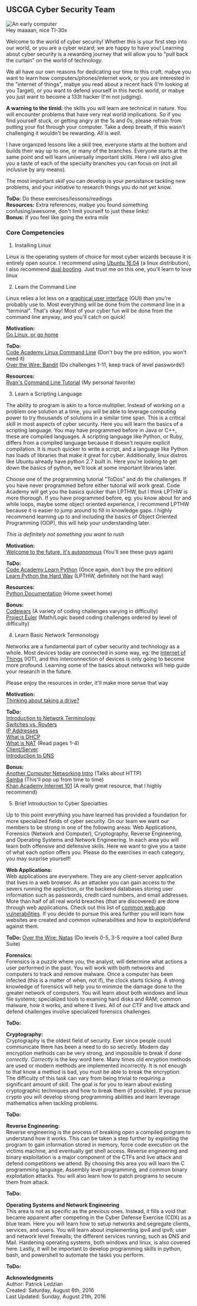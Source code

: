 ## USCGA Cyber Security Team


![An early computer](http://s7.computerhistory.org/is/image/CHM/500004289-03-01?$re-medium$)  
Hey maaaan, nice TI-30x




Welcome to the world of cyber security! Whether this is your first step into our world, or you are a cyber wizard; we are happy to have you! Learning about cyber security is a rewarding journey that will allow you to "pull back the curtain" on the world of technology. 

We all have our own reasons for dedicating our time to this craft, mabye you want to learn how computers/phones/internet work, or you are interested in the "internet of things", mabye you read about a recent hack (I'm looking at you Target), or you want to defend yourself in this hectic world, or mabye you just want to become a 133t hacker (I'm not judging). 

**A warning to the timid:** the skills you will learn are technical in nature. You will encounter problems that have very real world implications. So if you find yourself stuck, or getting angry at the 1s and 0s, please refrain from putting your fist through your computer. Take a deep breath, if this wasn't challenging it wouldn't be rewarding. _All is well_.

I have organized lessons like a skill tree, everyone starts at the bottom and builds their way up to one, or many of the branches. Everyone starts at the same point and will learn universally important skills. Here I will also give you a taste of each of the specialty branches you can focus on (not all inclusive by any means). 

The most important _skill_ you can develop is your persistance tackling new problems, and your initiative to research things you do not yet know.

**ToDo:** Do these exercises/lessons/readings  
**Resources:** Extra references, mabye you found something confusing/awesome, don't limit yourself to just these links!  
**Bonus:** If you feel like going the extra mile

### Core Competencies
1. Installing Linux  

  Linux is the operating system of choice for most cyber wizards because it is entirely open source.  I recommend using [Ubuntu 16.04] (a linux distribution), I also recommend [dual booting]. Just trust me on this one, you'll learn to love linux

2. Learn the Command Line  

  Linux relies a lot less on a [graphical user interface] (GUI) than you're probably use to. Most everything will be done from the command line in a "terminal". That's okay! Most of your cyber fun will be done from the command line anyway, and you'll catch on quick!

 **Motivation:**  
 [Go Linux, or go home]

 **ToDo:**  
 [Code Academy Linux Command Line]  \(Don't buy the pro edition, you won't need it)  
 [Over the Wire: Bandit] \(Do challenges 1-11, keep track of level passwords!)

 **Resources:**  
 [Ryan's Command Line Tutorial] \(My personal favorite)

3. Learn a Scripting Language  

 The ability to program is akin to a force multiplier. Instead of working on a problem one solution at a time, you will be able to leverage computing power to try thousands of solutions in a similar time span. This is a critical skill in most aspects of cyber security. Here you will learn the basics of a scripting language. You may have programmed before in Java or C++, these are compiled languages. A scripting language like Python, or Ruby, differs from a compiled language because it doesn't require explicit compilation. It is much quicker to write a script, and a language like Python has loads of libraries that make it great for cyber. Additionally, linux distros like Ubuntu already have python 2.7 built in. Here you're looking to get down the basics of python, we'll look at some important libraries later.

 Choose one of the programming tutorial "ToDos" and do the challenges. If you have never programmed before either tutorial will work great. Code Academy will get you the basics quicker than LPTHW, but I think LPTHW is more thorough. If you have programmed before, eg: you know about for and while loops, maybe some object oriented experience, I recommend LPTHW because it is easier to jump around to fill in knowledge gaps. I highly recommend learning up to and including the basics of Object Oriented Programming (OOP), this will help your understanding later.

 _This is definitely not something you want to rush_

 **Motivation:**  
 [Welcome to the future, it's autonomous] \(You'll see these guys again)

 **ToDo:**  
 [Code Academy Learn Python] \(Once again, don't buy the pro edition)  
 [Learn Python the Hard Way] \(LPTHW, definitely not the hard way)

 **Resources:**  
 [Python Documentation] \(Home sweet home)

 **Bonus:**  
 [Codewars] \(A variety of coding challenges varying in difficulty)  
 [Project Euler] \(Math/Logic based coding challenges ordered by level of difficulty)


4. Learn Basic Network Termonology

  Networks are a fundamental part of cyber security and technology as a whole. Most devices today are connected in some way, eg: the [Internet of Things] \(IOT), and this interconnection of devices is only going to become more profound. Learning some of the basics about networks will help guide your research in the future.

  Please enjoy the resources in order, it'll make more sense that way

  **Motivation:**  
  [Thinking about taking a drive?]
  
  **ToDo:**  
  [Introduction to Network Terminology]  
  [Switches vs. Routers]  
  [IP Addresses]  
  [What is DHCP]  
  [What is NAT] \(Read pages 1-4)  
  [Client/Server]  
  [Introduction to DNS]  
 
  **Bonus:**  
  [Another Computer Networking Intro] \(Talks about HTTP)  
  [Samba] \(This'll pop up from time to time)  
  [Khan Academy Internet 101] \(A really great resource, that I highly recommend)

5. Brief Introduction to Cyber Specialties  

  Up to this point everything you have learned has provided a foundation for more specialized fields of cyber security. On our team we want our members to be strong in one of the following areas: Web Applications, Forensics (Network and Computer), Cryptography, Reverse Engineering, and Operating Systems and Network Engineering. In each area you will learn both offensive and defensive skills. Here we want to give you a taste of what each option offers you. Please do the exercises in each category, you may surprise yourself!

  **Web Applications:**  
  Web applications are everywhere. They are any client-server application that lives in a web browser. As an attacker you can gain access to the severs running the appliction, or the backend databases storing user information such as passwords, credit card numbers, and email addresses. More than half of all real world breaches (that are discovered) are done through web applications. Check out this list of [common web app vulnerabilities]. If you decide to pursue this area further you will learn how websites are created and common vulnerabilities and how to exploit/defend against them.  
  
  **ToDo:** [Over the Wire: Natas] \(Do levels 0-5, 3-5 require a tool called Burp Suite)

  **Forensics:**  
  Forensics is a puzzle where you, the analyst, will determine what actions a user performed in the past. You will work with both networks and computers to track and remove malware. Once a computer has been infected (this is a matter of when, not if), the clock starts ticking. A strong knowledge of forensics will help you to minimze the damage done to the greater network of computers. You will learn about both windows and linux file systems; specialized tools to examing hard disks and RAM; common malware, how it works, and where it lives. All of our CTF and live attack and defend challenges involve specialized forensics challenges.

  **ToDo:**

  **Cryptography:**  
  Cryptography is the oldest field of security. Ever since people could communicate there has been a need to do so secretly. Modern day encryption methods can be very strong, and impossible to break if done _correctly_. _Correctly_ is the key word here. Many times old enryption methods are used or modern methods are implemented incorrectly. It is not enough to that know a method is bad, you must be able to break the encryption. The difficulty of this task can vary from being trivial to requiring a significant amount of skill. The goal is for you to learn about existing cryptographic techniques and how to break them (if possible). If you pursue crypto you will develop strong programming abilities and learn leverage mathematics when tackling problems.

  **ToDo:**

  **Reverse Engineering:**  
  Reverse engineering is the process of breaking open a compiled program to understand how it works. This can be taken a step further by exploiting the program to gain information stored in memory, force code execution on the victims machine, and eventually get shell access. Reverse engineering and binary exploitation is a major component of the CTFs and live attack and defend competitions we attend. By choosing this area you will learn the C programming language, Assembly level programming, and common binary exploitation attacks. You will also learn how to patch programs to secure them from attack.

  **ToDo:**

  **Operating Systems and Network Engineering**  
  This area is not as specific as the previous ones. Instead, it fills a void that became apparent after competing in the Cyber Defense Exercise (CDX) as a blue team. Here you will learn how to setup networks and segregate clients, services, and users. You will learn about implementing ipv4 and ipv6; user and network level firewalls; the different services running, such as DNS and Mail. Hardening operating systems, both windows and linux, is also covered here. Lastly, it will be important to develop programming skills in python, bash, and powershell to automate the tasks you perform. 

  **ToDo:** 


**Acknowledgments**  
Author: Patrick Ledzian  
Created: Saturday, August 6th, 2016  
Last Updated: Sunday, August 21th, 2016


[Another Computer Networking Intro]: https://betterexplained.com/articles/a-simple-introduction-to-computer-networking/

[Client/Server]: http://searchnetworking.techtarget.com/definition/client-server

[Code Academy Learn Python]: https://www.codecademy.com/learn/python

[Code Academy Linux Command Line]: https://www.codecademy.com/learn/learn-the-command-line

[Codewars]: https://www.codewars.com/

[common web app vulnerabilities]: http://www.veracode.com/security/web-application-vulnerabilities

[dual booting]: http://www.howtogeek.com/187789/dual-booting-explained-how-you-can-have-multiple-operating-systems-on-your-computer/

[Go Linux, or go home]: http://null-byte.wonderhowto.com/forum/why-every-hacker-should-know-use-linux-0151287/

[graphical user interface]: https://www.google.com/#q=graphical+user+interface

[Internet of Things]: http://www.wired.com/2014/01/theres-no-good-way-to-patch-the-internet-of-things-and-thats-a-huge-problem/

[Introduction to DNS]: https://www.digitalocean.com/community/tutorials/an-introduction-to-dns-terminology-components-and-concepts

[Introduction to Network Terminology]: https://www.digitalocean.com/community/tutorials/an-introduction-to-networking-terminology-interfaces-and-protocols

[IP Addresses]: http://www.computernetworkbasics.com/2013/10/what-is-an-ip-address/

[Khan Academy Internet 101]: https://www.khanacademy.org/computing/computer-science/internet-intro

[Learn Python the Hard Way]: http://learnpythonthehardway.org/book/

[Over the Wire: Bandit]: http://overthewire.org/wargames/bandit/

[Over the Wire: Natas]: http://overthewire.org/wargames/natas/

[Project Euler]: https://projecteuler.net/archives

[Python Documentation]: https://docs.python.org/2/

[Ryan's Command Line Tutorial]: http://ryanstutorials.net/linuxtutorial/#houserules

[Samba]: https://www.samba.org/samba/docs/using_samba/ch01.html

[Switches vs. Routers]: http://www.cisco.com/cisco/web/solutions/small_business/resource_center/articles/connect_employees_and_offices/networking_basics/index.html

[Thinking about taking a drive?]: https://www.wired.com/2015/07/hackers-remotely-kill-jeep-highway/

[Ubuntu 16.04]: http://www.ubuntu.com/download

[Welcome to the future, it's autonomous]: http://www.darkreading.com/attacks-breaches/team-with-carnegie-mellon-roots-wins-machine-hacking-contest-/d/d-id/1326524

[What is DHCP]: http://www.computernetworkbasics.com/2013/03/how-dhcp-works/

[What is NAT]: http://computer.howstuffworks.com/nat.htm
